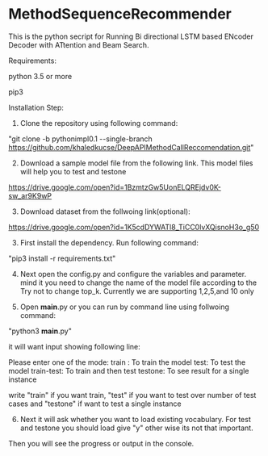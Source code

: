 # MethodSequenceRecommender

This is the python secript for Running Bi directional LSTM based ENcoder Decoder with ATtention and Beam Search.

Requirements:

python 3.5 or more

pip3


Installation Step:

1. Clone the repository using following command: 

"git clone -b pythonimpl0.1 --single-branch https://github.com/khaledkucse/DeepAPIMethodCallReccomendation.git"

2. Download a sample model file from the following link. This model files will help you to test and testone

https://drive.google.com/open?id=1BzmtzGw5UonELQREjdv0K-sw_ar9K9wP

3. Download dataset from the follwoing link(optional):

https://drive.google.com/open?id=1K5cdDYWATl8_TiCC0lvXQisnoH3o_g50

3. First install the dependency. Run following command:

"pip3 install -r requirements.txt"

4. Next open the config.py and configure the variables and parameter.
mind it you need to change the name of the model file according to the 
Try not to change top_k. Currently we are supporting 1,2,5,and 10 only

5. Open __main__.py or you can run by command line using follwoing command:

"python3 __main__.py"

it will want input showing following line:

Please enter one of the mode: 
 train : To train the model 
 test: To test the model 
 train-test: To train and then test 
 testone: To see result for a single instance 
 
 
 write "train" if you want train, "test" if you want to test over number of test cases and "testone" if want to test a single instance
 
 
 6. Next it will ask whether you want to load existing vocabulary. For test and testone you should load give "y" other wise its not that important.
 
 Then you will see the progress or output in the console.
